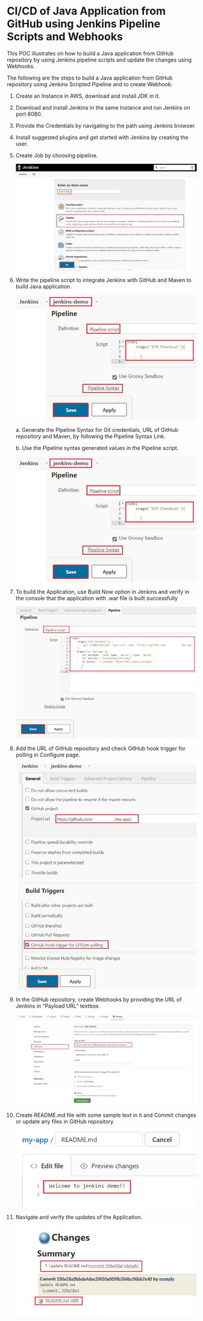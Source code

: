 # CI/CD of Java Application from GitHub using Jenkins Pipeline Scripts and Webhooks 

This POC illustrates on how to build a Java application from GitHub repository by using Jenkins pipeline scripts and update the changes using Webhooks.

The following are the steps to build a Java application from GitHub repository using Jenkins Scripted Pipeline and to create Webhook:
1.	Create an Instance in AWS, download and install JDK in it.
2.	Download and install Jenkins in the same Instance and run Jenkins on port 8080.
3.	Provide the Credentials by navigating to the path using Jenkins browser.
4.	Install suggested plugins and get started with Jenkins by creating the user.
5.	Create Job by choosing pipeline.
 
      ![Alt text](https://github.com/Protontech-1803/devops/blob/master/Jenkins/Pipeline.jpg)

6.	Write the pipeline script to integrate Jenkins with GitHub and Maven to build Java application.

      ![Alt text](https://github.com/Protontech-1803/devops/blob/master/Jenkins/PipelineScript.jpg)
  
      a.	Generate the Pipeline Syntax for Git credentials, URL of GitHub repository and Maven, by following the Pipeline Syntax Link.
    
      b.	Use the Pipeline syntax generated values in the Pipeline script.
      
       ![Alt text](https://github.com/Protontech-1803/devops/blob/master/Jenkins/PipelineScript.jpg)
     
7.	To build the Application, use Build Now option in Jenkins and verify in the console that the application with .war file is built successfully

      ![Alt text](https://github.com/Protontech-1803/devops/blob/master/Jenkins/CompletePipelineScript.jpg)


8.	Add the URL of GitHub repository and check GitHub hook trigger for polling in Configure page.

      ![Alt text](https://github.com/Protontech-1803/devops/blob/master/Jenkins/Polling.jpg)
 
9.	In the GitHub repository, create Webhooks by providing the URL of Jenkins in “Payload URL” textbox.
       
      ![Alt text](https://github.com/Protontech-1803/devops/blob/master/Jenkins/Webhook.jpg)
 
10.	Create README.md file with some sample text in it and Commit changes or update any files in GitHub repository
          ![Alt text](https://github.com/Protontech-1803/devops/blob/master/Jenkins/ReadMe.jpg)

11.	Navigate and verify the updates of the Application.
            
       ![Alt text](https://github.com/Protontech-1803/devops/blob/master/Jenkins/Changes.jpg)

 

